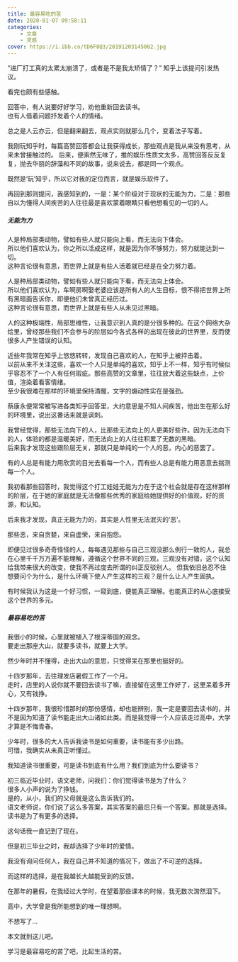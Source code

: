 ```yaml
---
title: 最容易吃的苦
date: 2020-01-07 09:58:11
categories:
    - 文章
    - 灵感
cover: https://i.ibb.co/tD6F8Q3/20191203145002.jpg
---
```


“进厂打工真的太累太崩溃了，或者是不是我太矫情了？” 知乎上该提问引发热议。   

看完也颇有些感触。  

回答中，有人说要好好学习，劝他重新回去读书。    
也有人借着问题抒发着个人的情绪。    

总之是人云亦云，但是翻来翻去，观点实则就那么几个，变着法子写着。    

我刚玩知乎时，每篇高赞回答都会让我获得成长，那些观点是我从来没有思考，从来未曾接触过的。
后来，便索然无味了，推的娱乐性质文太多，高赞回答反反复复，抛去华丽的辞藻和不同的故事，说来说去，都是同一个观点。    

既然是‘玩’知乎，所以它对我的定位而言，就是娱乐软件了。  

再回到那则提问，我感知到的，一是：某个阶级对于现状的无能为力，二是：那些自以为懂得人间疾苦的人往往最是喜欢蒙着眼睛只看他想看见的一切的人。  

##### 无能为力
人是种局部类动物，譬如有些人就只能向上看，而无法向下体会。  
所以他们喜欢认为，你之所以活成这样，就是因为你不够努力，努力就能达到一切。  
这种言论很有意思，而世界上就是有些人活着就已经是在全力努力着。  

人是种局部类动物，譬如有些人就只能向下看，而无法向上体会。  
所以他们喜欢认为，车啊房啊娶老婆应该是所有人的人生目标，恨不得把世界上所有黑暗面告诉你，即便他们未曾真正经历过。    
这种言论很有意思，而世界上就是有些人从未见过黑暗。  

人的这种极端性，局部思维性，让我意识到人真的是分很多种的。在这个网络大杂烩里，曾经那些我们不会参与的阶层如今各式各样的出现在彼此的世界里，反而使很多人产生错误的认知。  

近些年我常在知乎上悠悠转转，发现自己喜欢的人，在知乎上被抨击着。    
以前从来不关注这些，喜欢一个人只是单纯的喜欢，知乎上不一样，知乎有时候似乎容忍不了一个人有任何瑕疵。那些高赞的文章里，往往放大着这些缺点，上价值，渲染着看客情绪。  
至少我很难在那样的环境里保持清醒，文字的煽动性实在是强劲。  

蔡康永便常常被写进各类知乎回答里，大约意思是不知人间疾苦，他出生在那么好的环境里，说出这番话来就是讽刺。    

我曾经觉得，那些无法向下的人，比那些无法向上的人更美好些许。因为无法向下的人，体验的都是温暖美好，而无法向上的人往往积累了无数的黑暗。  
后来我才发现这些跟阶层无关，那就只是单纯的一个人的恶，内心的恶罢了。    

有的人总是有能力用欣赏的目光去看每一个人，而有些人总是有能力用恶意去揣测每一个人。  

我初看那些回答时，我觉得这个打工娃娃无能为力在于这个社会就是存在这样那样的阶层，在于她的家庭就是无法像那些优秀的家庭给她提供好的价值观，好的资源，和认知。  

后来我才发现，真正无能为力的，其实是人性里无法泯灭的‘恶’。  

那些恶，来自贪婪，来自虚荣，来自抱怨。  

即便见过很多奇奇怪怪的人，每每遇见那些与自己三观没那么例行一致的人，我总在心里千千万万遍不能理解，遵循这个世界不同的三观，三观没有对错，这个认知给我带来很大的改变，使我不再过度去所谓的纠正反驳别人。 但我依旧总忍不住想要问个为什么，是什么环境下使人产生这样的三观？是什么让人产生固执。 

有时候我认为这是一个好习惯，一窥到底，便能真正理解。也能真正的从心底接受这个世界的多元。

##### 最容易吃的苦
我很小的时候，心里就被植入了根深蒂固的观念。    
要走出那座大山，就要多读书，就要上大学。    

然少年时并不懂得，走出大山的意思，只觉得呆在那里也挺好的。  

十四岁那年，去往理发店暑假工作了一个月。    
走时，店里的人说你就不要回去读书了嘛，直接留在这里工作好了，这里呆着多开心，又有钱挣。  

十四岁那年，我很珍惜那时的那份感情，却也能辨别，我一定是要回去读书的，并不是因为知道了读书能走出大山诸如此类。而是我觉得一个人应该走过高中，大学才算是不悔青春。    

少年时，很多的大人告诉我读书是如何重要，读书能有多少出路。  
可惜，我确实从未真正听懂过。    

我知道读书很重要，可是读书到底有什么用？我们到底为什么要读书？      

初三临近毕业时，语文老师，问我们：你们觉得读书是为了什么？      
很多人小声的说为了挣钱。    
是的，从小，我们的父母就是这么告诉我们的。  
语文老师说，你们说了这么多答案，其实答案的最后只有一个答案。那就是选择。    
读书是为了有更多的选择。    

这句话我一直记到了现在。    

但是初三毕业之时，我却选择了少年时的爱情。  

我没有询问任何人，我在自己并不知道的情况下，做出了不可逆的选择。    

而这样的选择，是在我越长大越能受到的反馈。      

在那年的暑假，在我经过大学时，在望着那些课本的时候，我无数次潸然泪下。      

高中，大学曾是我所能想到的唯一理想啊。  

不想写了...     

本文就到这儿吧。    

学习是最容易吃的苦了吧，比起生活的苦。      

